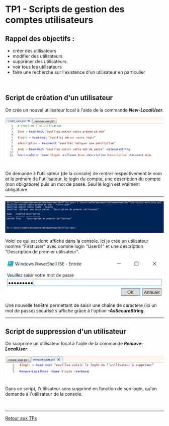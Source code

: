 # TP1 - Scripts de gestion des comptes utilisateurs

## Rappel des objectifs :

- créer des utilisateurs
- modifier des utilisateurs
- supprimer des utilisateurs
- voir tous les utilisateurs
- faire une recherche sur l'existence d'un utilisateur en particulier

<br>

## Script de création d'un utilisateur

On crée un nouvel utilisateur local à l'aide de la commande ***New-LocalUser***.

<p align="center">
  <img  src="./pictures/create_user.PNG" name="Création d'un utilisateur">
</p>

On demande à l'utilisateur (de la console) de rentrer respectivement le nom et le prénom de l'utilisateur, le login du compte, une description du compte (non obligatiore) puis un mot de passe. Seul le login est vraiment obligatoire.

---

<p align="center">
  <img  src="./pictures/create_user_console.PNG" name="Affichage console">
</p>

Voici ce qui est donc affiché dans la console. Ici je crée un utilisateur nommé "First user" avec comme login "User01" et une description "Description de premier utilisateur".

<p align="center">
  <img  src="./pictures/mdp_securise.PNG" name="évolution des shells">
</p>

Une nouvelle fenêtre permettant de saisir une chaîne de caractère (ici un mot de passe) sécurisé s'affiche grâce à l'option ***-AsSecureString***.

---

## Script de suppression d'un utilisateur

On supprime un utilisateur local à l'aide de la commande ***Remove-LocalUser***.

<p align="center">
  <img  src="./pictures/remove_user.PNG" name="évolution des shells">
</p>

Dans ce script, l'utilisateur sera supprimé en fonction de son login, qu'on demande à l'utilisateur de la console.

<br>

---
[Retour aux TPs](https://github.com/NatSch45/linux/blob/master/Powershell/tp.md)
